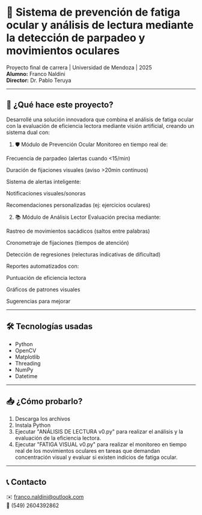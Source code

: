 # 🏥 Sistema de prevención de fatiga ocular y análisis de lectura mediante la detección de parpadeo y movimientos oculares



Proyecto final de carrera | Universidad de Mendoza | 2025  
**Alumno:** Franco Naldini  
**Director:** Dr. Pablo Teruya  



---

## 📌 ¿Qué hace este proyecto?

Desarrollé una solución innovadora que combina el análisis de fatiga ocular con la evaluación de eficiencia lectora mediante visión artificial, creando un sistema dual con:

1. 🛡️ Módulo de Prevención Ocular
Monitoreo en tiempo real de:

Frecuencia de parpadeo (alertas cuando <15/min)

Duración de fijaciones visuales (aviso >20min continuos)

Sistema de alertas inteligente:

Notificaciones visuales/sonoras

Recomendaciones personalizadas (ej: ejercicios oculares)

2. 📚 Módulo de Análisis Lector
Evaluación precisa mediante:

Rastreo de movimientos sacádicos (saltos entre palabras)

Cronometraje de fijaciones (tiempos de atención)

Detección de regresiones (relecturas indicativas de dificultad)

Reportes automatizados con:

Puntuación de eficiencia lectora

Gráficos de patrones visuales

Sugerencias para mejorar

---

## 🛠️ Tecnologías usadas

- Python 
- OpenCV
- Matplotlib
- Threading
- NumPy
- Datetime

---

## 📥 ¿Cómo probarlo?
1. Descarga los archivos
2. Instala Python
3. Ejecutar "ANÁLISIS DE LECTURA v0.py" para realizar el análisis y la evaluación de la eficiencia lectora.
4. Ejecutar "FATIGA VISUAL v0.py" para realizar el monitoreo en tiempo real de los movimientos oculares en tareas que demandan concentración visual y evaluar si existen indicios de fatiga ocular.

---

## 📞 Contacto
✉️ franco.naldini@outlook.com  
📱 (549) 2604392862
